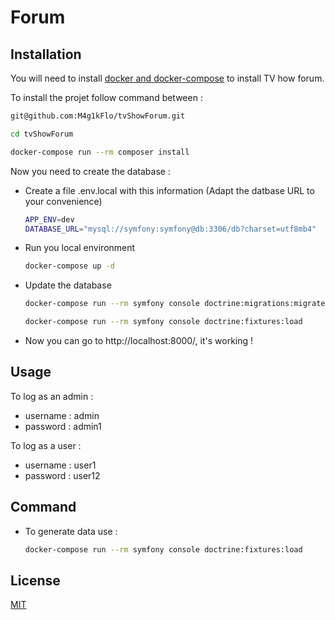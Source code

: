 # Forum

## Installation

You will need to install [docker and docker-compose](https://docs.docker.com/engine/install/ubuntu/) to install TV how forum.

To install the projet follow command between :
```bash
git@github.com:M4g1kFlo/tvShowForum.git
```
```bash
cd tvShowForum
```
```bash
docker-compose run --rm composer install
```

Now you need to create the database :

- Create a file .env.local with this information (Adapt the datbase URL to your convenience)
    ```bash
    APP_ENV=dev
    DATABASE_URL="mysql://symfony:symfony@db:3306/db?charset=utf8mb4"
    ```
- Run you local environment
    ```bash
    docker-compose up -d
    ```
- Update the database
    ```bash
    docker-compose run --rm symfony console doctrine:migrations:migrate
    ```
    ```bash
    docker-compose run --rm symfony console doctrine:fixtures:load
    ```


- Now you can go to http://localhost:8000/, it's working !
## Usage

To log as an admin :

- username : admin
- password : admin1

To log as a user :

- username : user1
- password : user12

## Command
- To generate data use :
    ```bash
    docker-compose run --rm symfony console doctrine:fixtures:load
    ```
## License
[MIT](https://choosealicense.com/licenses/mit/)